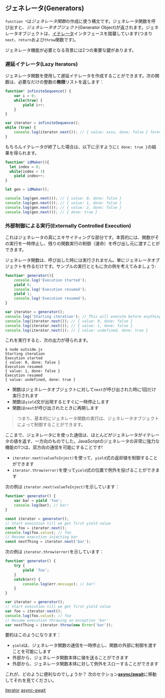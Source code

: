 ## ジェネレータ(Generators)

`function *`は*ジェネレータ関数*の作成に使う構文です。ジェネレータ関数を呼び出すと、*ジェネレータオブジェクト*(Generator Object)が返されます。ジェネレータオブジェクトは、[イテレータ](./iterators.md)インタフェースを踏襲しています(つまり`next`、`return`および`throw`関数です)。

ジェネレータ機能が必要となる背景には2つの重要な鍵があります。

### 遅延イテレータ(Lazy Iterators)

ジェネレータ関数を使用して遅延イテレータを作成することができます。次の関数は、必要なだけの整数の**無限**リストを返します：

```ts
function* infiniteSequence() {
    var i = 0;
    while(true) {
        yield i++;
    }
}

var iterator = infiniteSequence();
while (true) {
    console.log(iterator.next()); // { value: xxxx, done: false } forever and ever
}
```

もちろんイテレータが終了した場合は、以下に示すように`{ done: true }`の結果を得られます。

```ts
function* idMaker(){
  let index = 0;
  while(index < 3)
    yield index++;
}

let gen = idMaker();

console.log(gen.next()); // { value: 0, done: false }
console.log(gen.next()); // { value: 1, done: false }
console.log(gen.next()); // { value: 2, done: false }
console.log(gen.next()); // { done: true }
```

### 外部制御による実行(Externally Controlled Execution)
これはジェネレータの真にエキサイティングな部分です。本質的には、関数がその実行を一時停止し、残りの関数実行の制御（運命）を呼び出し元に渡すことができます。

ジェネレータ関数は、呼び出した時には実行されません。単にジェネレータオブジェクトを作るだけです。サンプルの実行とともに次の例を考えてみましょう:

```ts
function* generator(){
    console.log('Execution started');
    yield 0;
    console.log('Execution resumed');
    yield 1;
    console.log('Execution resumed');
}

var iterator = generator();
console.log('Starting iteration'); // This will execute before anything in the generator function body executes
console.log(iterator.next()); // { value: 0, done: false }
console.log(iterator.next()); // { value: 1, done: false }
console.log(iterator.next()); // { value: undefined, done: true }
```

これを実行すると、次の出力が得られます。

```
$ node outside.js
Starting iteration
Execution started
{ value: 0, done: false }
Execution resumed
{ value: 1, done: false }
Execution resumed
{ value: undefined, done: true }
```

* 関数はジェネレータオブジェクトに対して`next`が呼び出された時に1回だけ実行されます
* 関数は`yield`文が出現するとすぐに一時停止します
* 関数は`next`が呼び出されたときに再開します

> つまり、基本的にジェネレータ関数の実行は、ジェネレータオブジェクトによって制御することができます。

ここまで、ジェネレータにを使った通信は、ほとんどがジェネレータがイテレータの値を返す、一方向のものでした。JavaScriptのジェネレータの非常に強力な機能の1つは、双方向の通信を可能にすることです!

* `iterator.next(valueToInject)`を使って、`yield`式の返却値を制御することができます
* `iterator.throw(error)`を使って`yield`式の位置で例外を投げることができます

次の例は `iterator.next(valueToInject)`を示しています：

```ts
function* generator() {
    var bar = yield 'foo';
    console.log(bar); // bar!
}

const iterator = generator();
// Start execution till we get first yield value
const foo = iterator.next();
console.log(foo.value); // foo
// Resume execution injecting bar
const nextThing = iterator.next('bar');
```

次の例は `iterator.throw(error)`を示しています：

```ts
function* generator() {
    try {
        yield 'foo';
    }
    catch(err) {
        console.log(err.message); // bar!
    }
}

var iterator = generator();
// Start execution till we get first yield value
var foo = iterator.next();
console.log(foo.value); // foo
// Resume execution throwing an exception 'bar'
var nextThing = iterator.throw(new Error('bar'));
```

要約はこのようになります：
* `yield`は、ジェネレータ関数の通信を一時停止し、関数の外部に制御を渡すことを可能にします
* 外部から、ジェネレータ関数本体に値を送ることができます
* 外部から、ジェネレータ関数本体に対して例外をスローすることができます

これが、どのように便利なのでしょうか？
次のセクション[**async/await**](./async-await.md)に移動してそれを見てください。

[iterator](./iterators.md)
[async-await](./async-await.md)
